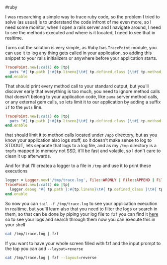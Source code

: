 #ruby

I was researching a simple way to trace ruby code, so the problem I tried to solve (as usual) is to understand the code infront of me even more, so I need some monitor, when I open a rails server and I navigate around, I need to see the methods executed and where is it located, I need to see that in realtime.

Turns out the solution is very simple, as Ruby has `TracePoint` module, you can use it to log any thing gets called in your application, so adding this snippet to your rails initializers or anywhere before your application starts.

```ruby
TracePoint.new(:call) do |tp|
  puts "#{ tp.path }:#{tp.lineno}\t#{ tp.defined_class }\t#{ tp.method_id }"
end.enable
```

That should print every method call to your standard output, but you'll discover early that everything is too much, you need to ignore method calls that doesn't belong to your application code, like `puma` server method calls, or any external gem calls, so lets limit it to our application by adding a suffix `if` to the `puts` line.

```ruby
TracePoint.new(:call) do |tp|
  puts "#{ tp.path }:#{tp.lineno}\t#{ tp.defined_class }\t#{ tp.method_id }" if tp.path.include?('/app/')
end.enable
```

that should limit it to method calls located under `/app` directory, but as you know your application also logs stuff, so it doesn't make sense to log to STDOUT, lets separate that logs to a log file, and as my `/tmp` directory is a `tmpfs` mapped to memory not SSD, it'll be fast and volatile, so I don't care to clean it up afterwards.

And for that I'll createa a logger to a file in `/tmp` and use it to print these executions

```ruby
logger = Logger.new('/tmp/trace.log', File::WRONLY | File::APPEND | File::CREAT)
TracePoint.new(:call) do |tp|
  logger.debug "#{ tp.path }:#{tp.lineno}\t#{ tp.defined_class }\t#{ tp.method_id }" if tp.path.include?('/app/')
end.enable
```

So now you can `tail -f /tmp/trace.log` to see your application execution in realtime, but you'll learn also that you need to filter the logs or search in them, so that can be done by piping your log file to `fzf` you can find it [here](https://github.com/junegunn/fzf) so to see your logs and search through them now you can execute this in your shell

```bash
cat /tmp/trace.log | fzf
```

If you want to have your whole screen filled with fzf and the input prompt to the top you can add `--layout=reverse`

```bash
cat /tmp/trace.log | fzf --layout=reverse
```
